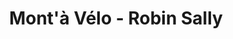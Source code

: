 ---
title: "Mont'à Vélo - Robin Sally"
url: /ayros-arbouix/monta-velo-robin-sally/
shop: Fahrrad
---